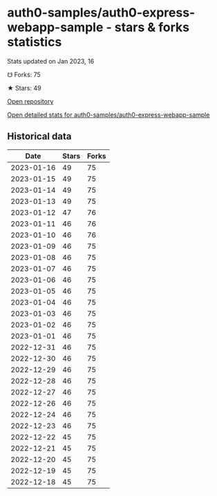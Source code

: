 # auth0-samples/auth0-express-webapp-sample - stars & forks statistics

Stats updated on Jan 2023, 16

☋ Forks: 75

★ Stars: 49

[Open repository](https://github.com/auth0-samples/auth0-express-webapp-sample)

[Open detailed stats for auth0-samples/auth0-express-webapp-sample](https://reviewgithub.com/rep/auth0-samples/auth0-express-webapp-sample)

## Historical data
| Date | Stars | Forks |
|------|-------|-------|
| 2023-01-16 | 49 | 75 | 
| 2023-01-15 | 49 | 75 | 
| 2023-01-14 | 49 | 75 | 
| 2023-01-13 | 49 | 75 | 
| 2023-01-12 | 47 | 76 | 
| 2023-01-11 | 46 | 76 | 
| 2023-01-10 | 46 | 76 | 
| 2023-01-09 | 46 | 75 | 
| 2023-01-08 | 46 | 75 | 
| 2023-01-07 | 46 | 75 | 
| 2023-01-06 | 46 | 75 | 
| 2023-01-05 | 46 | 75 | 
| 2023-01-04 | 46 | 75 | 
| 2023-01-03 | 46 | 75 | 
| 2023-01-02 | 46 | 75 | 
| 2023-01-01 | 46 | 75 | 
| 2022-12-31 | 46 | 75 | 
| 2022-12-30 | 46 | 75 | 
| 2022-12-29 | 46 | 75 | 
| 2022-12-28 | 46 | 75 | 
| 2022-12-27 | 46 | 75 | 
| 2022-12-26 | 46 | 75 | 
| 2022-12-24 | 46 | 75 | 
| 2022-12-23 | 46 | 75 | 
| 2022-12-22 | 45 | 75 | 
| 2022-12-21 | 45 | 75 | 
| 2022-12-20 | 45 | 75 | 
| 2022-12-19 | 45 | 75 | 
| 2022-12-18 | 45 | 75 | 

